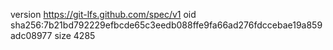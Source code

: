 version https://git-lfs.github.com/spec/v1
oid sha256:7b21bd792229efbcde65c3eedb088ffe9fa66ad276fdccebae19a859adc08977
size 4285
